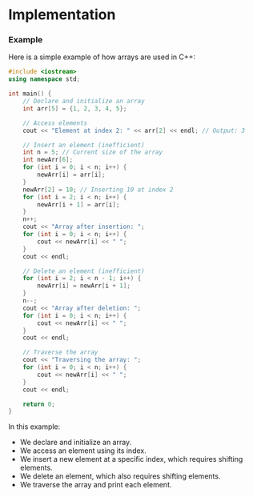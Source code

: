 # Implementation

### Example

Here is a simple example of how arrays are used in C++:

```cpp
#include <iostream>
using namespace std;

int main() {
    // Declare and initialize an array
    int arr[5] = {1, 2, 3, 4, 5};

    // Access elements
    cout << "Element at index 2: " << arr[2] << endl; // Output: 3

    // Insert an element (inefficient)
    int n = 5; // Current size of the array
    int newArr[6];
    for (int i = 0; i < n; i++) {
        newArr[i] = arr[i];
    }
    newArr[2] = 10; // Inserting 10 at index 2
    for (int i = 2; i < n; i++) {
        newArr[i + 1] = arr[i];
    }
    n++;
    cout << "Array after insertion: ";
    for (int i = 0; i < n; i++) {
        cout << newArr[i] << " ";
    }
    cout << endl;

    // Delete an element (inefficient)
    for (int i = 2; i < n - 1; i++) {
        newArr[i] = newArr[i + 1];
    }
    n--;
    cout << "Array after deletion: ";
    for (int i = 0; i < n; i++) {
        cout << newArr[i] << " ";
    }
    cout << endl;

    // Traverse the array
    cout << "Traversing the array: ";
    for (int i = 0; i < n; i++) {
        cout << newArr[i] << " ";
    }
    cout << endl;

    return 0;
}
```

In this example:
- We declare and initialize an array.
- We access an element using its index.
- We insert a new element at a specific index, which requires shifting elements.
- We delete an element, which also requires shifting elements.
- We traverse the array and print each element.
